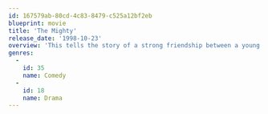 ```yaml
---
id: 167579ab-80cd-4c83-8479-c525a12bf2eb
blueprint: movie
title: 'The Mighty'
release_date: '1998-10-23'
overview: 'This tells the story of a strong friendship between a young boy with Morquio''s syndrome and an older boy who is always bullied because of his size. Adapted from the novel, Freak the Mighty, the film explores a building of trust and friendship. Kevin, an intelligent guy helps out Maxwell to improve his reading skills. In return, Kevin wants Maxwell to take him out places since he is not allowed out unauthorized. Being the social outcasts of the town, Kevin and Maxwell come to realize that they are similar to each other and accept that they are "freaks" and nothing will stop them.'
genres:
  -
    id: 35
    name: Comedy
  -
    id: 18
    name: Drama
---
```

